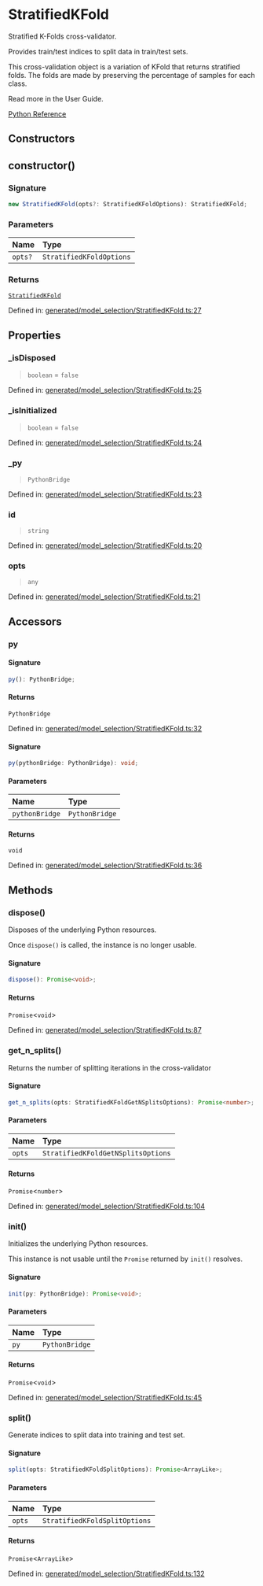 # StratifiedKFold

Stratified K-Folds cross-validator.

Provides train/test indices to split data in train/test sets.

This cross-validation object is a variation of KFold that returns stratified folds. The folds are made by preserving the percentage of samples for each class.

Read more in the User Guide.

[Python Reference](https://scikit-learn.org/stable/modules/generated/sklearn.model_selection.StratifiedKFold.html)

## Constructors

## constructor()

### Signature

```ts
new StratifiedKFold(opts?: StratifiedKFoldOptions): StratifiedKFold;
```

### Parameters

| Name | Type |
| :------ | :------ |
| `opts?` | `StratifiedKFoldOptions` |

### Returns

[`StratifiedKFold`](StratifiedKFold.md)

Defined in:  [generated/model\_selection/StratifiedKFold.ts:27](https://github.com/transitive-bullshit/scikit-learn-ts/blob/92ab806/packages/sklearn/src/generated/model_selection/StratifiedKFold.ts#L27)

## Properties

### \_isDisposed

> `boolean`  = `false`

Defined in:  [generated/model\_selection/StratifiedKFold.ts:25](https://github.com/transitive-bullshit/scikit-learn-ts/blob/92ab806/packages/sklearn/src/generated/model_selection/StratifiedKFold.ts#L25)

### \_isInitialized

> `boolean`  = `false`

Defined in:  [generated/model\_selection/StratifiedKFold.ts:24](https://github.com/transitive-bullshit/scikit-learn-ts/blob/92ab806/packages/sklearn/src/generated/model_selection/StratifiedKFold.ts#L24)

### \_py

> `PythonBridge`

Defined in:  [generated/model\_selection/StratifiedKFold.ts:23](https://github.com/transitive-bullshit/scikit-learn-ts/blob/92ab806/packages/sklearn/src/generated/model_selection/StratifiedKFold.ts#L23)

### id

> `string`

Defined in:  [generated/model\_selection/StratifiedKFold.ts:20](https://github.com/transitive-bullshit/scikit-learn-ts/blob/92ab806/packages/sklearn/src/generated/model_selection/StratifiedKFold.ts#L20)

### opts

> `any`

Defined in:  [generated/model\_selection/StratifiedKFold.ts:21](https://github.com/transitive-bullshit/scikit-learn-ts/blob/92ab806/packages/sklearn/src/generated/model_selection/StratifiedKFold.ts#L21)

## Accessors

### py

#### Signature

```ts
py(): PythonBridge;
```

#### Returns

`PythonBridge`

Defined in:  [generated/model\_selection/StratifiedKFold.ts:32](https://github.com/transitive-bullshit/scikit-learn-ts/blob/92ab806/packages/sklearn/src/generated/model_selection/StratifiedKFold.ts#L32)

#### Signature

```ts
py(pythonBridge: PythonBridge): void;
```

#### Parameters

| Name | Type |
| :------ | :------ |
| `pythonBridge` | `PythonBridge` |

#### Returns

`void`

Defined in: [generated/model\_selection/StratifiedKFold.ts:36](https://github.com/transitive-bullshit/scikit-learn-ts/blob/92ab806/packages/sklearn/src/generated/model_selection/StratifiedKFold.ts#L36)

## Methods

### dispose()

Disposes of the underlying Python resources.

Once `dispose()` is called, the instance is no longer usable.

#### Signature

```ts
dispose(): Promise<void>;
```

#### Returns

`Promise`\<`void`\>

Defined in:  [generated/model\_selection/StratifiedKFold.ts:87](https://github.com/transitive-bullshit/scikit-learn-ts/blob/92ab806/packages/sklearn/src/generated/model_selection/StratifiedKFold.ts#L87)

### get\_n\_splits()

Returns the number of splitting iterations in the cross-validator

#### Signature

```ts
get_n_splits(opts: StratifiedKFoldGetNSplitsOptions): Promise<number>;
```

#### Parameters

| Name | Type |
| :------ | :------ |
| `opts` | `StratifiedKFoldGetNSplitsOptions` |

#### Returns

`Promise`\<`number`\>

Defined in:  [generated/model\_selection/StratifiedKFold.ts:104](https://github.com/transitive-bullshit/scikit-learn-ts/blob/92ab806/packages/sklearn/src/generated/model_selection/StratifiedKFold.ts#L104)

### init()

Initializes the underlying Python resources.

This instance is not usable until the `Promise` returned by `init()` resolves.

#### Signature

```ts
init(py: PythonBridge): Promise<void>;
```

#### Parameters

| Name | Type |
| :------ | :------ |
| `py` | `PythonBridge` |

#### Returns

`Promise`\<`void`\>

Defined in:  [generated/model\_selection/StratifiedKFold.ts:45](https://github.com/transitive-bullshit/scikit-learn-ts/blob/92ab806/packages/sklearn/src/generated/model_selection/StratifiedKFold.ts#L45)

### split()

Generate indices to split data into training and test set.

#### Signature

```ts
split(opts: StratifiedKFoldSplitOptions): Promise<ArrayLike>;
```

#### Parameters

| Name | Type |
| :------ | :------ |
| `opts` | `StratifiedKFoldSplitOptions` |

#### Returns

`Promise`\<`ArrayLike`\>

Defined in:  [generated/model\_selection/StratifiedKFold.ts:132](https://github.com/transitive-bullshit/scikit-learn-ts/blob/92ab806/packages/sklearn/src/generated/model_selection/StratifiedKFold.ts#L132)
